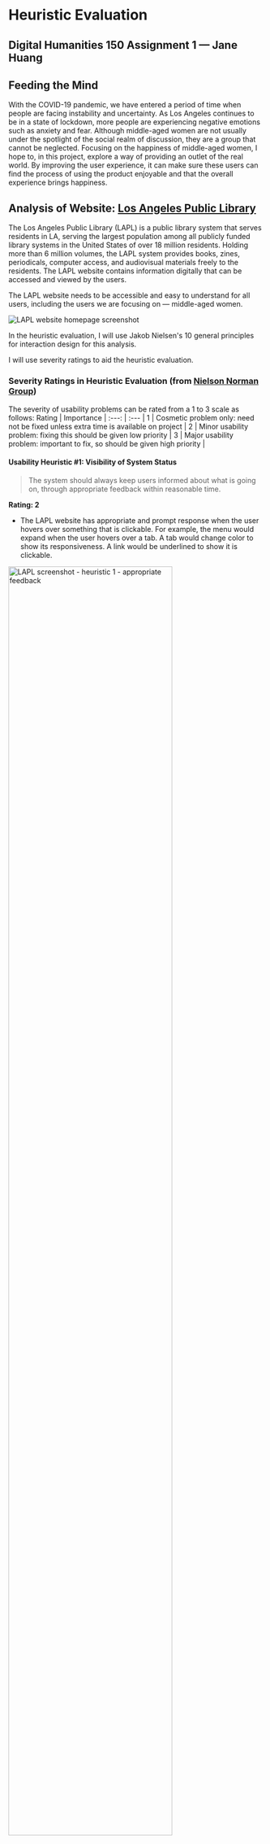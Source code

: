 # Heuristic Evaluation
## Digital Humanities 150 Assignment 1 — Jane Huang

## Feeding the Mind

With the COVID-19 pandemic, we have entered a period of time when people are facing instability and uncertainty. As Los Angeles continues to be in a state of lockdown, more people are experiencing negative emotions such as anxiety and fear. Although middle-aged women are not usually under the spotlight of the social realm of discussion, they are a group that cannot be neglected. Focusing on the happiness of middle-aged women, I hope to, in this project, explore a way of providing an outlet of the real world. By improving the user experience, it can make sure these users can find the process of using the product enjoyable and that the overall experience brings happiness.

## Analysis of Website: [Los Angeles Public Library](lapl.org)

The Los Angeles Public Library (LAPL) is a public library system that serves residents in LA, serving the largest population among all publicly funded library systems in the United States of over 18 million residents. Holding more than 6 million volumes, the LAPL system provides books, zines, periodicals, computer access, and audiovisual materials freely to the residents. The LAPL website contains information digitally that can be accessed and viewed by the users.

The LAPL website needs to be accessible and easy to understand for all users, including the users we are focusing on — middle-aged women.

![LAPL website homepage screenshot](lapl-screenshot-home.png) 

In the heuristic evaluation, I will use Jakob Nielsen's 10 general principles for interaction design for this analysis.

I will use severity ratings to aid the heuristic evaluation. 

### Severity Ratings in Heuristic Evaluation (from [Nielson Norman Group](https://www.nngroup.com/articles/how-to-rate-the-severity-of-usability-problems/))
The severity of usability problems can be rated from a 1 to 3 scale as follows:
Rating  | Importance  |
:---: | :---  |
1  | Cosmetic problem only: need not be fixed unless extra time is available on project  |
2  | Minor usability problem: fixing this should be given low priority  |
3  | Major usability problem: important to fix, so should be given high priority  |


#### Usability Heuristic #1: Visibility of System Status
>The system should always keep users informed about what is going on, through appropriate feedback within reasonable time.

**Rating: 2**
* The LAPL website has appropriate and prompt response when the user hovers over something that is clickable. For example, the menu would expand when the user hovers over a tab. A tab would change color to show its responsiveness. A link would be underlined to show it is clickable.
<img src="lapl-screenshot-uh1-hoverresponse.png" alt="LAPL screenshot - heuristic 1 - appropriate feedback" width="80%">

* However, the user needs to have experience with web products, and have good vision in order to detect every function. For some functions, the website has low visibility of the system status since the icon is too small, so it is difficult for the user to spot the possible actions they can perform.
<img src="lapl-screenshot-uh1-icontoosmall.png" alt="LAPL screenshot - heuristic 1 - low visability" width="80%">

**Recommendation:**
* Some feedback should have increased visibility, such as a more drastic change of colors.

* Some functions should be more visible for users to find in order to make use of those functions; for example, a filter bar on the left of the screen should have more visible \[+\](for expanding) and \[-\] [-] (for collapsing) icons.


#### Usability Heuristic #2: Match Between the System and the Real World
>The system should speak the users' language, with words, phrases and concepts familiar to the user, rather than system-oriented terms. Follow real-world conventions, making information appear in a natural and logical order.

**Rating: 2**
* The LAPL website follows real-world conventions in general. For example, the main page has a collection of information and makes use of a menu bar to contain shortcuts to subpages. The main page also serves as an eye-catching page of the product that allows user to decide if there are contents that catch their eyes.

* The website has too much information, which can be overwhelming to the user. If a user is not used to viewing a digital site with loads of information, the user can be confused. It is different from a more traditional form of media or books that it presents too much information on one page.

**Recommendation:**
* The website should consider putting less information on one page, so that every feature can be presented in a more conspicuous way. Otherwise, some good features can be neglected by the users who need them.

* Consider mimicking an actual library, or the status of an actual book - this would enhance the user experience for elder users as they would be more used to a skeuomorphic design.


#### Usability Heuristic #3: User control and freedom
>Users often choose system functions by mistake and will need a clearly marked "emergency exit" to leave the unwanted state without having to go through an extended dialogue. Support undo and redo.

**Rating: 1**
* Being a website that exists within a web browser, it naturally has the function of going back to a page that the user has previously browsed, therefore allowing the user to "exit" the current page quite easily.
<img src="lapl-screenshot-uh3-backtopage.png" alt="LAPL screenshot - heuristic 3 - undos in browser" width="80%">

* If users are redirected to a new page in a new tab, they can still access the previous tab/tabs by clicking on them.
<img src="lapl-screenshot-uh3-browsertabs.png" alt="LAPL screenshot - heuristic 3 - changing between tabs" width="80%">

**Recommendation:**
* Consider letting the menu bar with the drop-down list be consistently fixed on every page, so that users can easily go to the pages they have been to before.


#### Usability Heuristic #4: Consistency and standards
>Users should not have to wonder whether different words, situations, or actions mean the same thing. Follow platform conventions.

**Rating: 2**
* The website follows many design conventions and standards, which makes it intuitive for the user. For example, the search bar is located on the top right of the page (consistent with the convention that search bars are usually shown on the top right or middle), with a text box and a magnifying class icon (universally used for search icon).

* There are some minor issues that can potentially make the user confused. For example, in the "Schedule Your Pickup" page, the menu on the right has collapsing and expanding icons. They are against user experience convention: the arrow should be pointing down when the list is collapsed and up when the list is expanded.
<img scr="lapl-screenshot-uh4-inconsistency.png" alt="LAPL screenshot - heuristic 4 - inconsistency with convention" width="80%">

**Recommendation:**
* Some details should be redesigned to make the user experience more smooth and intuitive. As little as the direction of arrows can change how the user thinks and behaves.

#### Usability Heuristic #5: Error prevention
>Even better than good error messages is a careful design which prevents a problem from occurring in the first place. Either eliminate error-prone conditions or check for them and present users with a confirmation option before they commit to the action.

**Rating: 3**
* There is lacking error prevention for the user logging in. For example, when the user tries to put more digits in the text box intended for only 4 digits (of phone number), there is no error message stopping the user. Therefore, the user may waste time on figuring out what has been wrong with out the system's warning.
<img scr="lapl-screenshot-uh5-noerrorprevention.png" alt="LAPL screenshot - heuristic 4 - lacking of error prevention" width="80%">

**Recommendation:**
* Add error prevention to prevent users from going to the next step while inputting the wrong information and spending time figuring out their mistake.


#### Usability Heuristic #6: Recognition rather than recall
>Minimize the user's memory load by making objects, actions, and options visible. The user should not have to remember information from one part of the dialogue to another. Instructions for use of the system should be visible or easily retrievable whenever appropriate.

**Rating: 2**
* There is a lot of redirection of links to other websites (some difficult to tell what it specifically does). Users can easily lose track of which website they should be on. The new links are often opened in a new tab, so users may be confused about when they should go back to the previous page or search for the other tabs.
  * For example, when the user tries to schedule a pickup from a library branch, they are redirected to https://curbside.capiratech.com/?code=laplcaus. It is difficult to remember which library this is, etc. since there is no explicit indication.
<img src="lapl-screenshot-uh6-redirection.png" alt="LAPL screenshot - heuristic 6 - redirection of site" width="80%">

**Recommendation:**
* This is more about how ample and complicated the LAPL system is. The site can improve by making the tabs with links redirection more visible and more organized.


#### Usability Heuristic #7: Flexibility and efficiency of use
>Accelerators — unseen by the novice user — may often speed up the interaction for the expert user such that the system can cater to both inexperienced and experienced users. Allow users to tailor frequent actions.

**Rating: 2**

**Recommendation:**


#### Usability Heuristic #8: Aesthetic and minimalist design
>Dialogues should not contain information which is irrelevant or rarely needed. Every extra unit of information in a dialogue competes with the relevant units of information and diminishes their relative visibility.

**Rating: 1**

**Recommendation:**


#### Usability Heuristic #9: Help users recognize, diagnose, and recover from errors
>Error messages should be expressed in plain language (no codes), precisely indicate the problem, and constructively suggest a solution.

**Rating: 2**

**Recommendation:**


#### Usability Heuristic #10: Help and documentation
>Even though it is better if the system can be used without documentation, it may be necessary to provide help and documentation. Any such information should be easy to search, focused on the user's task, list concrete steps to be carried out, and not be too large.

**Rating: 2**

**Recommendation:**



-----

## Analysis of APP: Los Angeles Public Library (link to download provided [here](https://www.lapl.org/app))

The Los Angeles Public Library APP is another official virtual way to access the LAPL system. It is a mobile APP designed to be accessed on a smartphone; the LAPL promote this APP on its website with "Take the Los Angeles Public Library Everywhere You Go!" Therefore, the APP is meant to provide a convenient and accessible way to interact with the LAPL system. The main functions of the APP include:
* Searching the library catalog and reserve items,
* Managing your checkouts and holds,
* Accessing your digital library card, and
* Viewing upcoming events at your local library
at the palm of your hand.

The LAPL APP should be designed for all its library patrons as potential users.

<img src="lapl-app-screenshot-home.png" alt="LAPL APP homepage screenshot" width="50%">

In the heuristic evaluation, I will use Jakob Nielsen's 10 general principles for interaction design for this analysis.

I will use severity ratings to aid the heuristic evaluation. 


#### Usability Heuristic #1: Visibility of System Status
>The system should always keep users informed about what is going on, through appropriate feedback within reasonable time.

**Rating: 2**
* 

**Recommendation:**
* 


#### Usability Heuristic #2: Match Between the System and the Real World
>The system should speak the users' language, with words, phrases and concepts familiar to the user, rather than system-oriented terms. Follow real-world conventions, making information appear in a natural and logical order.

**Rating: 2**

**Recommendation:**

#### Usability Heuristic #3: User control and freedom
>Users often choose system functions by mistake and will need a clearly marked "emergency exit" to leave the unwanted state without having to go through an extended dialogue. Support undo and redo.

**Rating: 2**
* 

**Recommendation:**


#### Usability Heuristic #4: Consistency and standards
>Users should not have to wonder whether different words, situations, or actions mean the same thing. Follow platform conventions.

**Rating: 2**

**Recommendation:**


#### Usability Heuristic #5: Error prevention
>Even better than good error messages is a careful design which prevents a problem from occurring in the first place. Either eliminate error-prone conditions or check for them and present users with a confirmation option before they commit to the action.

**Rating: 2**

**Recommendation:**

#### Usability Heuristic #6: Recognition rather than recall
>Minimize the user's memory load by making objects, actions, and options visible. The user should not have to remember information from one part of the dialogue to another. Instructions for use of the system should be visible or easily retrievable whenever appropriate.

**Rating: 2**

**Recommendation:**

#### Usability Heuristic #7: Flexibility and efficiency of use
>Accelerators — unseen by the novice user — may often speed up the interaction for the expert user such that the system can cater to both inexperienced and experienced users. Allow users to tailor frequent actions.

**Rating: 2**

**Recommendation:**


#### Usability Heuristic #8: Aesthetic and minimalist design
>Dialogues should not contain information which is irrelevant or rarely needed. Every extra unit of information in a dialogue competes with the relevant units of information and diminishes their relative visibility.

**Rating: 2**
* This APP has a minimalist design, with 6 main icons to click into, and 2 icons on the tab bar. It is quite simple and clear. Even using it the first time, the user can quickly grasp its main functions.

* In terms of aesthetic, the use of color is quite random; moreover, the main color go astray the LAPL's official website, which makes it harder for users to form an impression. Also, the APP, in general, lacks aesthetic beauty (although it is not the priority), and it lacks any style that can make it more distinct or memorable.

**Recommendation:**
* While keeping the minimalist design, the APP should be redesigned with a more consistent and attention-grabbing aesthetic and style. The color should be treated with more care. For example, there can be a main color, consistent with the website, and one or more supplemental colors.


#### Usability Heuristic #9: Help users recognize, diagnose, and recover from errors
>Error messages should be expressed in plain language (no codes), precisely indicate the problem, and constructively suggest a solution.

**Rating: 1**
* In general, messages are clear and concise. They inform the user what the problem is.
<img src="lapl-app-screenshot-uh9-message.png" alt="LAPL APP screenshot - heuristic 19 - error message" width="40%">

**Recommendation:**
* Users may be more familiar to messages displayed in the middle of the screen on a mobile phone. However, messages displayed at the bottom is also clear and distinct.


#### Usability Heuristic #10: Help and documentation
>Even though it is better if the system can be used without documentation, it may be necessary to provide help and documentation. Any such information should be easy to search, focused on the user's task, list concrete steps to be carried out, and not be too large.

**Rating: 3**
* There is no help and documentation within the APP for the APP. Even though the APP does not have many functions, it is still necessary to provide guidance or some document for the user to refer to.

* The closest thing to help and documentation provided on this APP is an icon on the tab bar. If the user clicks on it, it provides the options "Call Us" and "Email Us." However, the contact information is not specific to inquiries of the LAPL APP itself, but it is rather for providing information for LAPL in general.
<img src="lapl-app-screenshot-uh10-contactus.png" alt="LAPL APP screenshot - heuristic 10 - contact us" width="40%">

**Recommendation:**

* Help and documentation is necessary! For an APP for a large library system having 18 million potential users, facing every type of user, it would be important to have some form of help that the user can easily refer to. For example, having a 'help' icon at the top right which allows easy access to a help documentation (or a Q&A page) would be good.

-----

### Reference
* Wikipedia: Los Angeles Public Library (https://en.wikipedia.org/wiki/Los_Angeles_Public_Library)
* Nielson Norman Group: 10 Usability Heuristics for User Interface Design (https://www.nngroup.com/articles/ten-usability-heuristics/)
* Nielson Norman Group: Severity Ratings for Usability Problems (https://www.nngroup.com/articles/how-to-rate-the-severity-of-usability-problems/)
* Los Angeles Public Library (https://www.lapl.org/)
* Los Angeles Public Library App (https://www.lapl.org/app)
